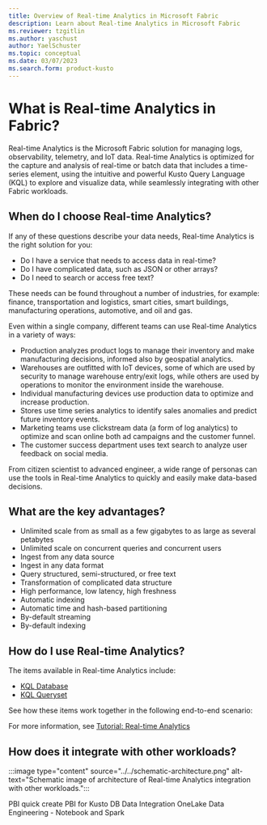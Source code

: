 ```yaml
---
title: Overview of Real-time Analytics in Microsoft Fabric
description: Learn about Real-time Analytics in Microsoft Fabric
ms.reviewer: tzgitlin
ms.author: yaschust
author: YaelSchuster
ms.topic: conceptual
ms.date: 03/07/2023
ms.search.form: product-kusto
---
```

# What is Real-time Analytics in Fabric?

Real-time Analytics is the Microsoft Fabric solution for managing logs, observability, telemetry, and IoT data. Real-time Analytics is optimized for the capture and analysis of real-time or batch data that includes a time-series element, using the intuitive and powerful Kusto Query Language (KQL) to explore and visualize data, while seamlessly integrating with other Fabric workloads.

## When do I choose Real-time Analytics?

If any of these questions describe your data needs, Real-time Analytics is the right solution for you:

* Do I have a service that needs to access data in real-time?
* Do I have complicated data, such as JSON or other arrays?
* Do I need to search or access free text?

These needs can be found throughout a number of industries, for example: finance, transportation and logistics, smart cities, smart buildings, manufacturing operations, automotive, and oil and gas. 

Even within a single company, different teams can use Real-time Analytics in a variety of ways:

* Production analyzes product logs to manage their inventory and make manufacturing decisions, informed also by geospatial analytics.
* Warehouses are outfitted with IoT devices, some of which are used by security to manage warehouse entry/exit logs, while others are used by operations to monitor the environment inside the warehouse.
* Individual manufacturing devices use production data to optimize and increase production.
* Stores use time series analytics to identify sales anomalies and predict future inventory events.
* Marketing teams use clickstream data (a form of log analytics) to optimize and scan online both ad campaigns and the customer funnel.
* The customer success department uses text search to analyze user feedback on social media.

From citizen scientist to advanced engineer, a wide range of personas can use the tools in Real-time Analytics to quickly and easily make data-based decisions.

## What are the key advantages?

* Unlimited scale from as small as a few gigabytes to as large as several petabytes
* Unlimited scale on concurrent queries and concurrent users
* Ingest from any data source
* Ingest in any data format
* Query structured, semi-structured, or free text
* Transformation of complicated data structure
* High performance, low latency, high freshness
* Automatic indexing
* Automatic time and hash-based partitioning
* By-default streaming
* By-default indexing

## How do I use Real-time Analytics?

The items available in Real-time Analytics include:

* [KQL Database](create-database.md)
* [KQL Queryset](kusto-query-set.md)

See how these items work together in the following end-to-end scenario:

For more information, see [Tutorial: Real-time Analytics](realtime-analytics-tutorial.md)

## How does it integrate with other workloads?

:::image type="content" source="../../schematic-architecture.png" alt-text="Schematic image of architecture of Real-time Analytics integration with other workloads.":::

PBI quick create
PBI for Kusto DB
Data Integration 
OneLake
Data Engineering - Notebook and Spark